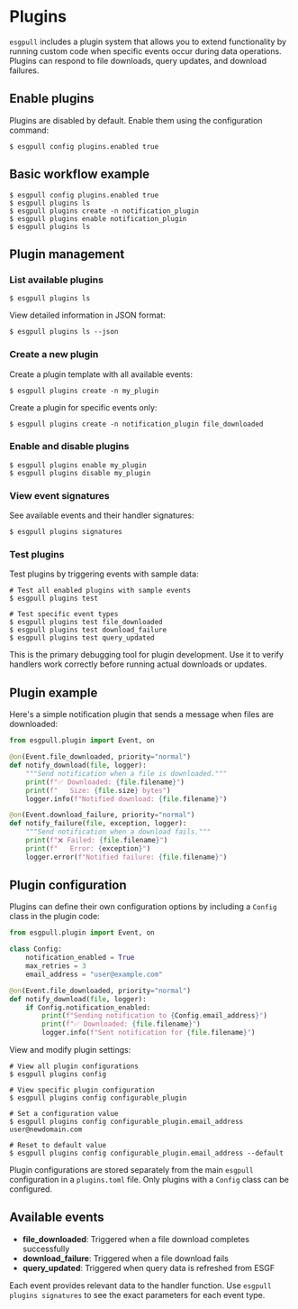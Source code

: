 # Plugins

`esgpull` includes a plugin system that allows you to extend functionality by running custom code when specific events occur during data operations. Plugins can respond to file downloads, query updates, and download failures.

## Enable plugins

Plugins are disabled by default. Enable them using the configuration command:

```shell
$ esgpull config plugins.enabled true
```

## Basic workflow example

```shell
$ esgpull config plugins.enabled true
$ esgpull plugins ls
$ esgpull plugins create -n notification_plugin
$ esgpull plugins enable notification_plugin
$ esgpull plugins ls
```

## Plugin management

### List available plugins

```shell
$ esgpull plugins ls
```

View detailed information in JSON format:

```shell
$ esgpull plugins ls --json
```

### Create a new plugin

Create a plugin template with all available events:

```shell
$ esgpull plugins create -n my_plugin
```

Create a plugin for specific events only:

```shell
$ esgpull plugins create -n notification_plugin file_downloaded
```

### Enable and disable plugins

```shell
$ esgpull plugins enable my_plugin
$ esgpull plugins disable my_plugin
```

### View event signatures

See available events and their handler signatures:

```shell
$ esgpull plugins signatures
```

### Test plugins

Test plugins by triggering events with sample data:

```shell
# Test all enabled plugins with sample events
$ esgpull plugins test

# Test specific event types
$ esgpull plugins test file_downloaded
$ esgpull plugins test download_failure
$ esgpull plugins test query_updated
```

This is the primary debugging tool for plugin development. Use it to verify handlers work correctly before running actual downloads or updates.

## Plugin example

Here's a simple notification plugin that sends a message when files are downloaded:

```python title="plugins/notification_plugin.py"
from esgpull.plugin import Event, on

@on(Event.file_downloaded, priority="normal")
def notify_download(file, logger):
    """Send notification when a file is downloaded."""
    print(f"✅ Downloaded: {file.filename}")
    print(f"   Size: {file.size} bytes")
    logger.info(f"Notified download: {file.filename}")

@on(Event.download_failure, priority="normal") 
def notify_failure(file, exception, logger):
    """Send notification when a download fails."""
    print(f"❌ Failed: {file.filename}")
    print(f"   Error: {exception}")
    logger.error(f"Notified failure: {file.filename}")
```

## Plugin configuration

Plugins can define their own configuration options by including a `Config` class in the plugin code:

```python title="plugins/configurable_plugin.py"
from esgpull.plugin import Event, on

class Config:
    notification_enabled = True
    max_retries = 3
    email_address = "user@example.com"

@on(Event.file_downloaded, priority="normal")
def notify_download(file, logger):
    if Config.notification_enabled:
        print(f"Sending notification to {Config.email_address}")
        print(f"✅ Downloaded: {file.filename}")
        logger.info(f"Sent notification for {file.filename}")
```

View and modify plugin settings:

```shell
# View all plugin configurations
$ esgpull plugins config

# View specific plugin configuration
$ esgpull plugins config configurable_plugin

# Set a configuration value
$ esgpull plugins config configurable_plugin.email_address user@newdomain.com

# Reset to default value
$ esgpull plugins config configurable_plugin.email_address --default
```

Plugin configurations are stored separately from the main `esgpull` configuration in a `plugins.toml` file. Only plugins with a `Config` class can be configured.

## Available events

- **file_downloaded**: Triggered when a file download completes successfully
- **download_failure**: Triggered when a file download fails
- **query_updated**: Triggered when query data is refreshed from ESGF

Each event provides relevant data to the handler function. Use `esgpull plugins signatures` to see the exact parameters for each event type.